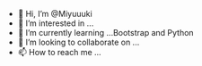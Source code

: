 - 👋 Hi, I’m @Miyuuuki
- 👀 I’m interested in ...
- 🌱 I’m currently learning ...Bootstrap and Python
- 💞️ I’m looking to collaborate on ...
- 📫 How to reach me ...

<!---
Miyuuuki/Miyuuuki is a ✨ special ✨ repository because its `README.md` (this file) appears on your GitHub profile.
You can click the Preview link to take a look at your changes.
--->
